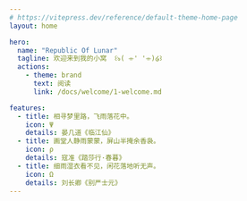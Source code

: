 ```yaml
---
# https://vitepress.dev/reference/default-theme-home-page
layout: home

hero:
  name: "Republic Of Lunar"
  tagline: 欢迎来到我的小窝  ꒰ঌ( ⌯' '⌯)໒꒱
  actions:
    - theme: brand
      text: 阅读
      link: /docs/welcome/1-welcome.md

features:
  - title: 相寻梦里路，飞雨落花中。
    icon: Ψ
    details: 晏几道《临江仙》
  - title: 画堂人静雨蒙蒙，屏山半掩余香袅。
    icon: ρ
    details: 寇准《踏莎行·春暮》
  - title: 细雨湿衣看不见，闲花落地听无声。
    icon: Ω
    details: 刘长卿《别严士元》
---
```

